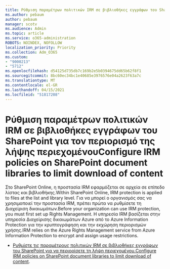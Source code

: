 ```yaml
---
title: Ρύθμιση παραμέτρων πολιτικών IRM σε βιβλιοθήκες εγγράφων του SharePoint για τον περιορισμό της λήψης περιεχομένου
ms.author: pebaum
author: pebaum
manager: scotv
ms.audience: Admin
ms.topic: article
ms.service: o365-administration
ROBOTS: NOINDEX, NOFOLLOW
localization_priority: Priority
ms.collection: Adm_O365
ms.custom:
- "9000213"
- "5712"
ms.openlocfilehash: d54125d735db7c169b2e5b0394675dd65b62f8f1
ms.sourcegitcommit: 8bc60ec34bc1e40685e3976576e04a2623f63a7c
ms.translationtype: MT
ms.contentlocale: el-GR
ms.lasthandoff: 04/15/2021
ms.locfileid: "51817208"
---
```

# <a name="configure-irm-policies-on-sharepoint-document-libraries-to-limit-download-of-content"></a><span data-ttu-id="dbb33-102">Ρύθμιση παραμέτρων πολιτικών IRM σε βιβλιοθήκες εγγράφων του SharePoint για τον περιορισμό της λήψης περιεχομένου</span><span class="sxs-lookup"><span data-stu-id="dbb33-102">Configure IRM policies on SharePoint document libraries to limit download of content</span></span>

<span data-ttu-id="dbb33-103">Στο SharePoint Online, η προστασία IRM εφαρμόζεται σε αρχεία σε επίπεδο λίστας και βιβλιοθήκης.</span><span class="sxs-lookup"><span data-stu-id="dbb33-103">Within SharePoint Online, IRM protection is applied to files at the list and library level.</span></span> <span data-ttu-id="dbb33-104">Για να μπορεί ο οργανισμός σας να χρησιμοποιεί την προστασία IRM, πρέπει πρώτα να ρυθμίσετε τη Διαχείριση δικαιωμάτων.</span><span class="sxs-lookup"><span data-stu-id="dbb33-104">Before your organization can use IRM protection, you must first set up Rights Management.</span></span> <span data-ttu-id="dbb33-105">Η υπηρεσία IRM βασίζεται στην υπηρεσία Διαχείρισης δικαιωμάτων Azure από το Azure Information Protection για την κρυπτογράφηση και την εκχώρηση περιορισμών χρήσης.</span><span class="sxs-lookup"><span data-stu-id="dbb33-105">IRM relies on the Azure Rights Management service from Azure Information Protection to encrypt and assign usage restrictions.</span></span>

- <span data-ttu-id="dbb33-106">[Ρυθμίστε τις παραμέτρους πολιτικών IRM σε βιβλιοθήκες εγγράφων του SharePoint για να περιορίσετε τη λήψη περιεχομένου.](https://docs.microsoft.com/microsoft-365/compliance/set-up-irm-in-sp-admin-center)</span><span class="sxs-lookup"><span data-stu-id="dbb33-106">[Configure IRM policies on SharePoint document libraries to limit download of content](https://docs.microsoft.com/microsoft-365/compliance/set-up-irm-in-sp-admin-center).</span></span>
